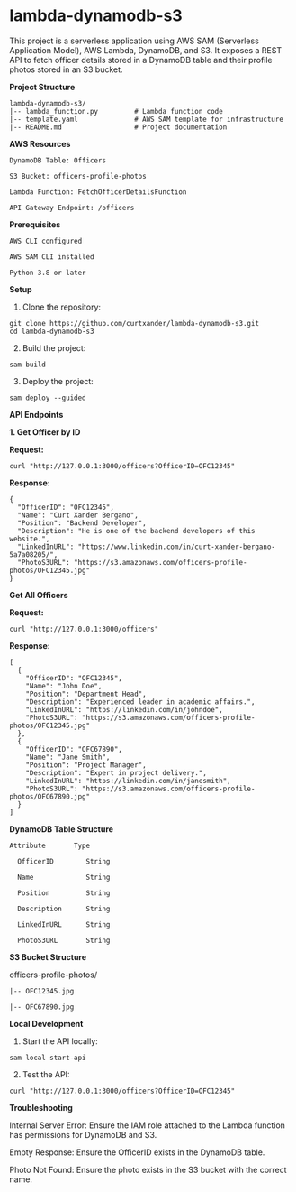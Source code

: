 # lambda-dynamodb-s3

This project is a serverless application using AWS SAM (Serverless Application Model), AWS Lambda, DynamoDB, and S3. It exposes a REST API to fetch officer details stored in a DynamoDB table and their profile photos stored in an S3 bucket.

**Project Structure**

    lambda-dynamodb-s3/
    |-- lambda_function.py         # Lambda function code
    |-- template.yaml              # AWS SAM template for infrastructure
    |-- README.md                  # Project documentation

**AWS Resources**

    DynamoDB Table: Officers
    
    S3 Bucket: officers-profile-photos
    
    Lambda Function: FetchOfficerDetailsFunction
    
    API Gateway Endpoint: /officers

**Prerequisites**

    AWS CLI configured
    
    AWS SAM CLI installed
    
    Python 3.8 or later

**Setup**

  1. Clone the repository:

    git clone https://github.com/curtxander/lambda-dynamodb-s3.git
    cd lambda-dynamodb-s3

  2. Build the project:
  
    sam build
  
  3. Deploy the project:
  
    sam deploy --guided

**API Endpoints**

**1. Get Officer by ID**
  
**Request:**
    
    curl "http://127.0.0.1:3000/officers?OfficerID=OFC12345"
  
**Response:**
  
    {
      "OfficerID": "OFC12345",
      "Name": "Curt Xander Bergano",
      "Position": "Backend Developer",
      "Description": "He is one of the backend developers of this website.",
      "LinkedInURL": "https://www.linkedin.com/in/curt-xander-bergano-5a7a08205/",
      "PhotoS3URL": "https://s3.amazonaws.com/officers-profile-photos/OFC12345.jpg"
    }

**Get All Officers**
  
**Request:**
    
    curl "http://127.0.0.1:3000/officers"
    
**Response:**

    [
      {
        "OfficerID": "OFC12345",
        "Name": "John Doe",
        "Position": "Department Head",
        "Description": "Experienced leader in academic affairs.",
        "LinkedInURL": "https://linkedin.com/in/johndoe",
        "PhotoS3URL": "https://s3.amazonaws.com/officers-profile-photos/OFC12345.jpg"
      },
      {
        "OfficerID": "OFC67890",
        "Name": "Jane Smith",
        "Position": "Project Manager",
        "Description": "Expert in project delivery.",
        "LinkedInURL": "https://linkedin.com/in/janesmith",
        "PhotoS3URL": "https://s3.amazonaws.com/officers-profile-photos/OFC67890.jpg"
      }
    ]

**DynamoDB Table Structure**

    Attribute       Type
  
      OfficerID        String
      
      Name             String
      
      Position         String
      
      Description      String
      
      LinkedInURL      String
      
      PhotoS3URL       String

**S3 Bucket Structure**

  officers-profile-photos/
  
    |-- OFC12345.jpg
    
    |-- OFC67890.jpg

**Local Development**

  1. Start the API locally:
  
    sam local start-api

  2. Test the API:

    curl "http://127.0.0.1:3000/officers?OfficerID=OFC12345"

**Troubleshooting**

  Internal Server Error: Ensure the IAM role attached to the Lambda function has permissions for DynamoDB and S3.

  Empty Response: Ensure the OfficerID exists in the DynamoDB table.

  Photo Not Found: Ensure the photo exists in the S3 bucket with the correct name.


